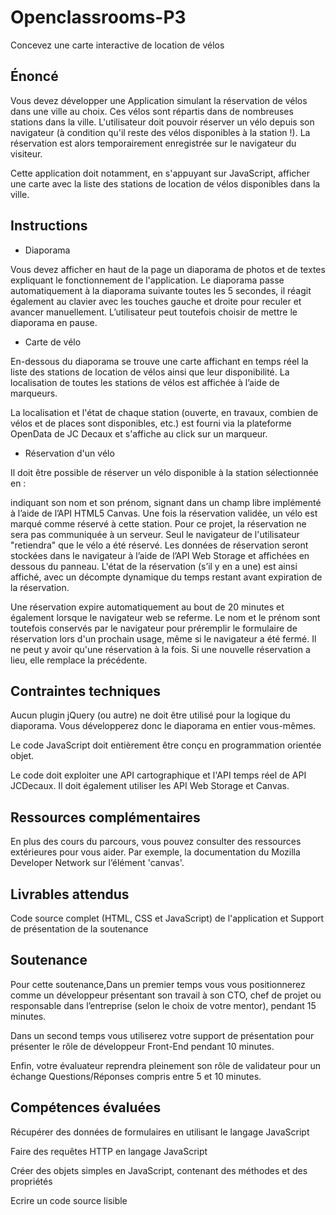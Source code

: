 # Openclassrooms-P3

Concevez une carte interactive de location de vélos

## Énoncé

Vous devez développer une Application simulant la réservation de vélos dans une ville au choix. Ces vélos sont répartis dans de nombreuses stations dans la ville. L'utilisateur doit pouvoir réserver un vélo depuis son navigateur (à condition qu'il reste des vélos disponibles à la station !). La réservation est alors temporairement enregistrée sur le navigateur du visiteur.

Cette application doit notamment, en s'appuyant sur JavaScript, afficher une carte avec la liste des stations de location de vélos disponibles dans la ville. 

## Instructions

- Diaporama

Vous devez afficher en haut de la page un diaporama de photos et de textes expliquant le fonctionnement de l'application. Le diaporama passe automatiquement à la diaporama suivante toutes les 5 secondes, il réagit également au clavier avec les touches gauche et droite pour reculer et avancer manuellement. L’utilisateur peut toutefois choisir de mettre le diaporama en pause. 

- Carte de vélo

En-­dessous du diaporama se trouve une carte affichant en temps réel la liste des stations de location de vélos ainsi que leur disponibilité.  La localisation de toutes les stations de vélos est affichée à l’aide de marqueurs.

La localisation et l'état de chaque station (ouverte, en travaux, combien de vélos et de places sont disponibles, etc.) est fourni via la plateforme OpenData de JC Decaux et s'affiche au click sur un marqueur.

- Réservation d'un vélo

Il doit être possible de réserver un vélo disponible à la station sélectionnée en :

indiquant son nom et son prénom,
signant dans un champ libre implémenté à l’aide de l’API HTML5 Canvas. 
Une fois la réservation validée,  un vélo est marqué comme réservé à cette station.
Pour ce projet, la réservation ne sera pas communiquée à un serveur. Seul le navigateur de l'utilisateur "retiendra" que le vélo a été réservé. Les données de réservation seront stockées dans le navigateur à l’aide de l’API Web Storage et affichées en dessous du panneau. L'état de la réservation (s’il y en a une) est ainsi affiché, avec un décompte dynamique du temps restant avant expiration de la réservation.

Une réservation expire automatiquement au bout de 20 minutes et également lorsque le navigateur web se referme.
Le nom et le prénom sont toutefois conservés par le navigateur pour préremplir le formulaire de réservation lors d'un prochain usage, même si le navigateur a été fermé. 
Il ne peut y avoir qu'une réservation à la fois. Si une nouvelle réservation a lieu, elle remplace la précédente.

## Contraintes techniques

Aucun plugin jQuery (ou autre) ne doit être utilisé pour la logique du diaporama. Vous développerez donc le diaporama en entier vous-mêmes.

Le code JavaScript doit entièrement être conçu en programmation orientée objet.

Le code doit exploiter une API cartographique et l'API temps réel de API JCDecaux. Il doit également utiliser les API Web Storage et Canvas.

## Ressources complémentaires

En plus des cours du parcours, vous pouvez consulter des ressources extérieures pour vous aider. Par exemple, la documentation du Mozilla Developer Network sur l’élément 'canvas'.

## Livrables attendus

Code source complet (HTML, CSS et JavaScript) de l'application et Support de présentation de la soutenance 

## Soutenance

Pour cette soutenance,Dans un premier temps vous vous positionnerez comme un développeur présentant son travail à son CTO, chef de projet ou responsable dans l’entreprise (selon le choix de votre mentor), pendant 15 minutes.

Dans un second temps vous utiliserez votre support de présentation pour présenter le rôle de développeur Front-End pendant 10 minutes.

Enfin,  votre évaluateur reprendra pleinement son rôle de validateur pour un échange Questions/Réponses compris entre 5 et 10 minutes.

## Compétences évaluées

Récupérer des données de formulaires en utilisant le langage JavaScript

Faire des requêtes HTTP en langage JavaScript

Créer des objets simples en JavaScript, contenant des méthodes et des propriétés

Ecrire un code source lisible
